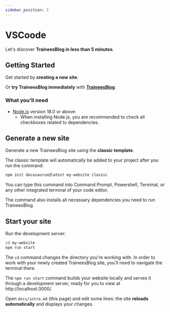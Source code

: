 ```yaml
---
sidebar_position: 3
---
```


# VSCoode

Let's discover **TraineesBlog in less than 5 minutes**.

## Getting Started

Get started by **creating a new site**.

Or **try TraineesBlog immediately** with **[TraineesBlog](https://trainees.cn)**.

### What you'll need

- [Node.js](https://nodejs.org/en/download/) version 18.0 or above:
    - When installing Node.js, you are recommended to check all checkboxes related to dependencies.

## Generate a new site

Generate a new TraineesBlog site using the **classic template**.

The classic template will automatically be added to your project after you run the command:

```bash
npm init docusaurus@latest my-website classic
```

You can type this command into Command Prompt, Powershell, Terminal, or any other integrated terminal of your code editor.

The command also installs all necessary dependencies you need to run TraineesBlog.

## Start your site

Run the development server:

```bash
cd my-website
npm run start
```

The `cd` command changes the directory you're working with. In order to work with your newly created TraineesBlog site, you'll need to navigate the terminal there.

The `npm run start` command builds your website locally and serves it through a development server, ready for you to view at http://localhost:3000/.

Open `docs/intro.md` (this page) and edit some lines: the site **reloads automatically** and displays your changes.
